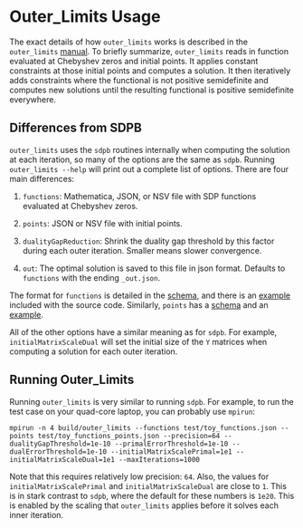 # Outer_Limits Usage

The exact details of how `outer_limits` works is described in the
`outer_limits` [manual](Outer_Limits.pdf).  To briefly summarize,
`outer_limits` reads in function evaluated at Chebyshev zeros and
initial points.  It applies constant constraints at those initial
points and computes a solution.  It then iteratively adds constraints
where the functional is not positive semidefinite and computes new
solutions until the resulting functional is positive semidefinite
everywhere.

## Differences from SDPB

`outer_limits` uses the `sdpb` routines internally when computing the
solution at each iteration, so many of the options are the same as
`sdpb`.  Running `outer_limits --help` will print out a complete list
of options.  There are four main differences:

1. `functions`: Mathematica, JSON, or NSV file with SDP functions evaluated
   at Chebyshev zeros.

2. `points`: JSON or NSV file with initial points.

3. `dualityGapReduction`: Shrink the duality gap threshold by this
   factor during each outer iteration.  Smaller means slower
   convergence.

4. `out`: The optimal solution is saved to this file in json
    format. Defaults to `functions` with the ending `_out.json`.

The format for `functions` is detailed in the
[schema](functions_schema.json), and there is an
[example](../test/toy_functions.json) included with the source code.
Similarly, `points` has a [schema](points_schema.json) and an
[example](../test/toy_functions_points.json).

All of the other options have a similar meaning as for `sdpb`.  For
example, `initialMatrixScaleDual` will set the initial size of the `Y`
matrices when computing a solution for each outer iteration.

## Running Outer_Limits

Running `outer_limits` is very similar to running `sdpb`.  For
example, to run the test case on your quad-core laptop, you can
probably use `mpirun`:

    mpirun -n 4 build/outer_limits --functions test/toy_functions.json --points test/toy_functions_points.json --precision=64 --dualityGapThreshold=1e-10 --primalErrorThreshold=1e-10 --dualErrorThreshold=1e-10 --initialMatrixScalePrimal=1e1 --initialMatrixScaleDual=1e1 --maxIterations=1000

Note that this requires relatively low precision: `64`.  Also, the
values for `initialMatrixScalePrimal` and `initialMatrixScaleDual` are
close to `1`.  This is in stark contrast to `sdpb`, where the default
for these numbers is `1e20`.  This is enabled by the scaling that
`outer_limits` applies before it solves each inner iteration.
